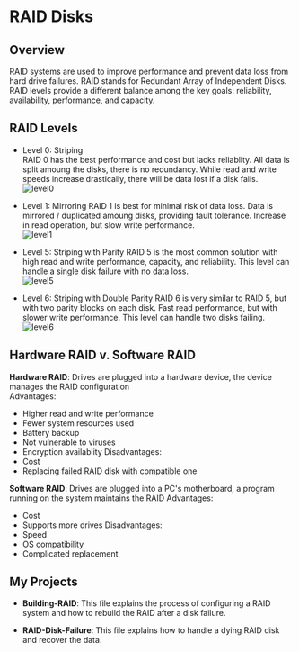 # RAID Disks

## Overview 
RAID systems are used to improve performance and prevent data loss from hard drive failures. RAID stands for Redundant Array of Independent Disks. RAID levels provide a different balance among the key goals: reliability, availability, performance, and capacity. 

## RAID Levels

- Level 0: Striping   
  RAID 0 has the best performance and cost but lacks reliablity. All data is split amoung the disks, there is no redundancy. While read and write speeds increase drastically, there will be data lost if a disk fails.   
  ![level0](https://user-images.githubusercontent.com/32077767/171258752-41cba559-8c3a-4366-9178-b732f208f4b2.png)

- Level 1: Mirroring
  RAID 1 is best for minimal risk of data loss. Data is mirrored / duplicated amoung disks, providing fault tolerance. Increase in read operation, but slow write performance.   
  ![level1](https://user-images.githubusercontent.com/32077767/171258805-22cb0a6a-98e6-4b70-99fd-d65b5ec0b74a.png)   

- Level 5: Striping with Parity
  RAID 5 is the most common solution with high read and write performance, capacity, and reliability. This level can handle a single disk failure with no data loss.   
  ![level5](https://user-images.githubusercontent.com/32077767/171258870-00ad2148-3cbe-4913-81a3-117041aa61f4.png)

- Level 6: Striping with Double Parity
  RAID 6 is very similar to RAID 5, but with two parity blocks on each disk. Fast read performance, but with slower write performance. This level can handle two disks failing.    
  ![level6](https://user-images.githubusercontent.com/32077767/171258908-78935777-3ae2-4a88-aca2-8de97cfadda3.png)  


## Hardware RAID v. Software RAID

**Hardware RAID**: Drives are plugged into a hardware device, the device manages the RAID configuration   
Advantages:
  - Higher read and write performance
  - Fewer system resources used
  - Battery backup
  - Not vulnerable to viruses
  - Encryption availablity 
Disadvantages: 
  - Cost
  - Replacing failed RAID disk with compatible one

**Software RAID**: Drives are plugged into a PC's motherboard, a program running on the system maintains the RAID
Advantages:
  - Cost
  - Supports more drives
Disadvantages:
  - Speed
  - OS compatibility 
  - Complicated replacement

## My Projects

- **Building-RAID**: This file explains the process of configuring a RAID system and how to rebuild the RAID after a disk failure. 

- **RAID-Disk-Failure**: This file explains how to handle a dying RAID disk and recover the data.

